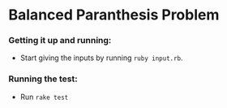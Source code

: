 # Balanced Paranthesis Problem
### Getting it up and running:
 - Start giving the inputs by running `ruby input.rb`.
### Running the test:
- Run `rake test`
